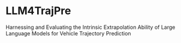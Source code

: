 # LLM4TrajPre
Harnessing and Evaluating the Intrinsic Extrapolation Ability of Large Language Models for Vehicle Trajectory Prediction
